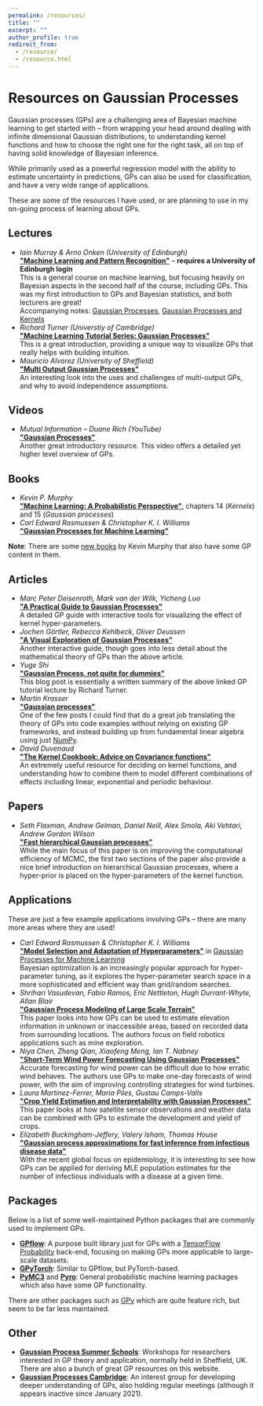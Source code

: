```yaml
---
permalink: /resources/
title: ""
excerpt: ""
author_profile: true
redirect_from: 
  - /resource/
  - /resource.html
---
```



# Resources on Gaussian Processes

Gaussian processes (GPs) are a challenging area of Bayesian machine learning to get started with – from wrapping your head around dealing with infinite dimensional Gaussian distributions, to understanding kernel functions and how to choose the right one for the right task, all on top of having solid knowledge of Bayesian inference.

While primarily used as a powerful regression model with the ability to estimate uncertainty in predictions, GPs can also be used for classification, and have a very wide range of applications.

These are some of the resources I have used, or are planning to use in my on-going process of learning about GPs.

## Lectures

- _Iain Murray & Arno Onken (University of Edinburgh)_<br/>
  [**"Machine Learning and Pattern Recognition"**](https://media.ed.ac.uk/channel/Machine+Learning+and+Pattern+Recognition+%282021-2022%29%5BSEM1%5D/230358563) – **requires a University of Edinburgh login**<br/>
  This is a general course on machine learning, but focusing heavily on Bayesian aspects in the second half of the course, including GPs. This was my first introduction to GPs and Bayesian statistics, and both lecturers are great!<br/>
  Accompanying notes: [Gaussian Processes](https://mlpr.inf.ed.ac.uk/2020/notes/w5b_gaussian_processes.html), [Gaussian Processes and Kernels](https://mlpr.inf.ed.ac.uk/2020/notes/w6a_gaussian_process_kernels.html)
- _Richard Turner (Universtiy of Cambridge)_<br/>
  [**"Machine Learning Tutorial Series: Gaussian Processes"**](https://www.youtube.com/watch?v=92-98SYOdlY)<br/>
  This is a great introduction, providing a unique way to visualize GPs that really helps with building intuition.
- _Mauricio Alvarez (University of Sheffield)_<br/>
  [**"Multi Output Gaussian Processes"**](https://www.youtube.com/watch?v=ttgUJtVJthA)<br/>
  An interesting look into the uses and challenges of multi-output GPs, and why to avoid independence assumptions. 
  
## Videos

- _Mutual Information – Duane Rich (YouTube)_<br/>
  [**"Gaussian Processes"**](https://www.youtube.com/watch?v=UBDgSHPxVME)<br/>
  Another great introductory resource. This video offers a detailed yet higher level overview of GPs.

## Books

- _Kevin P. Murphy_<br/>
  [**"Machine Learning: A Probabilistic Perspective"**](https://probml.github.io/pml-book/book0.html), chapters 14 (_Kernels_) and 15 (_Gaussian processes_)<br/>
- _Carl Edward Rasmussen & Christopher K. I. Williams_<br/>
  [**"Gaussian Processes for Machine Learning"**](http://www.gaussianprocess.org/gpml/)
  
**Note**: There are some [new books](https://probml.github.io/pml-book/) by Kevin Murphy that also have some GP content in them.

## Articles

- _Marc Peter Deisenroth, Mark van der Wilk, Yicheng Luo_<br/>
  [**"A Practical Guide to Gaussian Processes"**](https://infallible-thompson-49de36.netlify.app/)<br/>
  A detailed GP guide with interactive tools for visualizing the effect of kernel hyper-parameters.
- _Jochen Görtler, Rebecca Kehlbeck, Oliver Deussen_<br/>
  [**"A Visual Exploration of Gaussian Processes"**](https://distill.pub/2019/visual-exploration-gaussian-processes/)<br/>
  Another interactive guide, though goes into less detail about the mathematical theory of GPs than the above article.
- _Yuge Shi_<br/>
  [**"Gaussian Process, not quite for dummies"**](https://yugeten.github.io/posts/2019/09/GP/)<br/>
  This blog post is essentially a written summary of the above linked GP tutorial lecture by Richard Turner.
- _Martin Krasser_<br/>
  [**"Gaussian processes"**](https://krasserm.github.io/2018/03/19/gaussian-processes/)<br/>
  One of the few posts I could find that do a great job translating the theory of GPs into code examples without relying on existing GP frameworks, and instead building up from fundamental linear algebra using just [NumPy](https://numpy.org/).
- _David Duvenaud_<br/>
  [**"The Kernel Cookbook: Advice on Covariance functions"**](https://www.cs.toronto.edu/~duvenaud/cookbook/index.html)<br/>
  An extremely useful resource for deciding on kernel functions, and understanding how to combine them to model different combinations of effects including linear, exponential and periodic behaviour.

## Papers

- _Seth Flaxman, Andrew Gelman, Daniel Neill, Alex Smola, Aki Vehtari, Andrew Gordon Wilson_<br/>
  [**"Fast hierarchical Gaussian processes"**](https://sethrf.com/files/fast-hierarchical-GPs.pdf)<br/>
  While the main focus of this paper is on improving the computational efficiency of MCMC, the first two sections of the paper also provide a nice brief introduction on hierarchical Gaussian processes, where a hyper-prior is placed on the hyper-parameters of the kernel function.
  
## Applications

These are just a few example applications involving GPs – there are many more areas where they are used!

- _Carl Edward Rasmussen & Christopher K. I. Williams_<br/>
  [**"Model Selection and Adaptation of Hyperparameters"**](http://www.gaussianprocess.org/gpml/chapters/RW5.pdf) in [Gaussian Processes for Machine Learning](http://www.gaussianprocess.org/gpml/)<br/>
  Bayesian optimization is an increasingly popular approach for hyper-parameter tuning, as it explores the hyper-parameter search space in a more sophisticated and efficient way than grid/random searches.
- _Shrihari Vasudevan, Fabio Ramos, Eric Nettleton, Hugh Durrant-Whyte, Allan Blair_<br/>
  [**"Gaussian Process Modeling of Large Scale Terrain"**](http://www.shriharivasudevan.com/papers/icra2009.pdf)<br/>
  This paper looks into how GPs can be used to estimate elevation information in unknown or inaccessible areas, based on recorded data from surrounding locations. The authors focus on field robotics applications such as mine exploration.
- _Niya Chen, Zheng Qian, Xiaofeng Meng, Ian T. Nabney_<br/>
  [**"Short-Term Wind Power Forecasting Using Gaussian Processes"**](https://www.ijcai.org/Proceedings/13/Papers/411.pdf)<br/>
  Accurate forecasting for wind power can be difficult due to how erratic wind behaves. The authors use GPs to make one-day forecasts of wind power, with the aim of improving controlling strategies for wind turbines.
- _Laura Martínez-Ferrer, María Piles, Gustau Camps-Valls_<br/>
  [**"Crop Yield Estimation and Interpretability with Gaussian Processes"**](https://mobiroderic.uv.es/bitstream/handle/10550/76597/141776.pdf?sequence=1&isAllowed=y)<br/>
  This paper looks at how satellite sensor observations and weather data can be combined with GPs to estimate the development and yield of crops.
- _Elizabeth Buckingham-Jeffery, Valery Isham, Thomas House_<br/>
  [**"Gaussian process approximations for fast inference from infectious disease data"**](https://www.sciencedirect.com/science/article/pii/S0025556417303644)<br/>
  With the recent global focus on epidemiology, it is interesting to see how GPs can be applied for deriving MLE population estimates for the number of infectious individuals with a disease at a given time.

## Packages

Below is a list of some well-maintained Python packages that are commonly used to implement GPs.

- [**GPflow**](https://github.com/GPflow/GPflow): A purpose built library just for GPs with a [TensorFlow Probability](https://www.tensorflow.org/probability) back-end, focusing on making GPs more applicable to large-scale datasets.
- [**GPyTorch**](https://github.com/cornellius-gp/gpytorch): Similar to GPflow, but PyTorch-based.
- [**PyMC3**](https://docs.pymc.io/en/v3/) and [**Pyro**](https://pyro.ai/): General probabilistic machine learning packages which also have some GP functionality.

There are other packages such as [GPy](https://sheffieldml.github.io/GPy/) which are quite feature rich, but seem to be far less maintained.

## Other

- [**Gaussian Process Summer Schools**](https://gpss.cc/): Workshops for researchers interested in GP theory and application, normally held in Sheffield, UK. There are also a bunch of great GP resources on this website.
- [**Gaussian Processes Cambridge**](https://www.meetup.com/gaussian-processes-cambridge/): An interest group for developing deeper understanding of GPs, also holding regular meetings (although it appears inactive since January 2021).